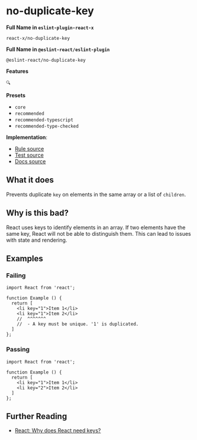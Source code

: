 # no-duplicate-key

**Full Name in `eslint-plugin-react-x`**

```plain copy
react-x/no-duplicate-key
```

**Full Name in `@eslint-react/eslint-plugin`**

```plain copy
@eslint-react/no-duplicate-key
```

**Features**

`🔍`

**Presets**

- `core`
- `recommended`
- `recommended-typescript`
- `recommended-type-checked`

**Implementation**:

- [Rule source](https://github.com/Rel1cx/eslint-react/tree/main/packages/plugins/eslint-plugin-react-x/src/rules/no-duplicate-key.ts)
- [Test source](https://github.com/Rel1cx/eslint-react/tree/main/packages/plugins/eslint-plugin-react-x/src/rules/no-duplicate-key.spec.ts)
- [Docs source](https://github.com/Rel1cx/eslint-react/tree/main/website/pages/docs/rules/no-duplicate-key.md)

## What it does

Prevents duplicate `key` on elements in the same array or a list of `children`.

## Why is this bad?

React uses keys to identify elements in an array. If two elements have the same key, React will not be able to distinguish them. This can lead to issues with state and rendering.

## Examples

### Failing

```tsx
import React from 'react';

function Example () {
  return [
    <li key="1">Item 1</li>
    <li key="1">Item 2</li>
    //  ^^^^^^^
    //  - A key must be unique. '1' is duplicated.
  ]
};
```

### Passing

```tsx
import React from 'react';

function Example () {
  return [
    <li key="1">Item 1</li>
    <li key="2">Item 2</li>
  ]
};
```

## Further Reading

- [React: Why does React need keys?](https://react.dev/learn/rendering-lists#why-does-react-need-keys)
